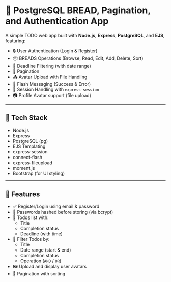 # 📝 PostgreSQL BREAD, Pagination, and Authentication App

A simple TODO web app built with **Node.js**, **Express**, **PostgreSQL**, and **EJS**, featuring:

- 🔒 User Authentication (Login & Register)
- 📦 BREADS Operations (Browse, Read, Edit, Add, Delete, Sort)
- 📅 Deadline Filtering (with date range)
- 🔁 Pagination
- 📤 Avatar Upload with File Handling
- 📄 Flash Messaging (Success & Error)
- 🧠 Session Handling with `express-session`
- 📷 Profile Avatar support (file upload)

---

## 🚀 Tech Stack

- Node.js
- Express
- PostgreSQL (pg)
- EJS Templating
- express-session
- connect-flash
- express-fileupload
- moment.js
- Bootstrap (for UI styling)

---

## 📂 Features

- ✅ Register/Login using email & password
- 🔐 Passwords hashed before storing (via bcrypt)
- 📃 Todos list with:
  - Title
  - Completion status
  - Deadline (with time)
- 🔎 Filter Todos by:
  - Title
  - Date range (start & end)
  - Completion status
  - Operation (`AND` / `OR`)
- 🖼️ Upload and display user avatars
- 📄 Pagination with sorting
